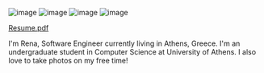 
![image](https://user-images.githubusercontent.com/57152951/119277530-fe886f00-bc28-11eb-8b9c-5b9ff8fd75ea.png)
![image](https://user-images.githubusercontent.com/57152951/119277536-05af7d00-bc29-11eb-8adc-35d30722bec3.png)
![image](https://user-images.githubusercontent.com/57152951/119277561-1f50c480-bc29-11eb-9444-8018d7da571c.png)
![image](https://user-images.githubusercontent.com/57152951/119277567-2546a580-bc29-11eb-9953-cbe1462c189c.png)


[Resume.pdf](https://github.com/Renc17/Renc17/files/6528968/Resume.pdf)



I'm Rena, Software Engineer currently living in Athens, Greece. I'm an undergraduate student in Computer Science at University of Athens. 
I also love to take photos on my free time!
